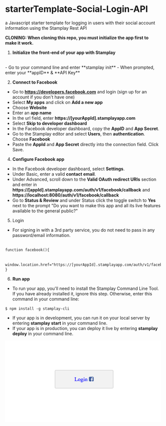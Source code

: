 # starterTemplate-Social-Login-API
a Javascript starter template for logging in users with their social account information using the Stamplay Rest API

**CLONING: When cloning this repo, you must initialize the app first to make it work.**

 1) **Initialize the front-end of your app with Stamplay**
 <br>
- Go to your command line and enter **stamplay init**
- When prompted, enter your **appID** & **API Key**

2) **Connect to Facebook**
- Go to **https://developers.facebook.com** and login (sign up for an account if you don't have one)
- Select **My apps** and click on **Add a new app**
- Choose **Website**
- Enter an **app name**
- In the url field, enter **https://[yourAppId].stamplayapp.com**
- Select **Skip to developer dashboard**
- In the Facebook developer dashboard, copy the **AppID** and **App Secret**.
- Go to the Stamplay editor and select **Users**, then **authentication**. Choose **Facebook**
- Paste the **AppId** and **App Secret** directly into the connection field. Click Save.

4) **Configure Facebook app**
- In the Facebook developer dashboard, select **Settings**.
- Under Basic, enter a valid **contact email**.
- Under Advanced, scroll down to the **Valid OAuth redirect URIs** section and enter in **https://[appId].stamplayapp.com/auth/v1/facebook/callback** and **https://localhost:8080/auth/v1/facebook/callback**
- Go to **Status & Review** and under Status click the toggle switch to **Yes** next to the prompt "Do you want to make this app and all its live features available to the general public?"

5) Login
- For signing in with a 3rd party service, you do not need to pass in any password/email information.
```

function facebook(){
	
	window.location.href="https://[yourAppId].stamplayapp.com/auth/v1/facebook/connect";
}
```
6) **Run app**
- To run your app, you'll need to install the Stamplay Command Line Tool. If you have already installed it, ignore this step. Otherwise, enter this command in your command line:
```
$ npm install -g stamplay-cli
```
- If your app is in development, you can run it on your local server by entering **stamplay start** in your command line.
- If your app is in production, you can deploy it live by entering **stamplay deploy** in your command line.

![alt tag](public/images/social-login-rest-api-micro-repo.png)
